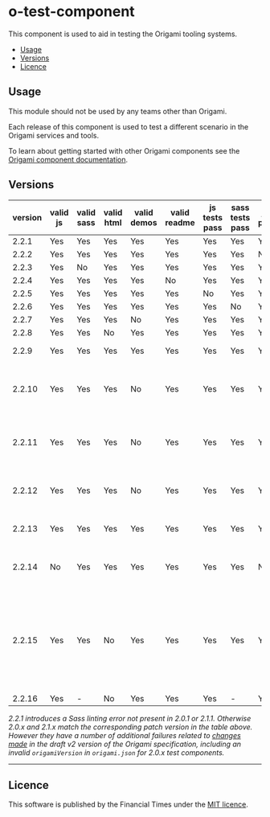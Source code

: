# o-test-component

This component is used to aid in testing the Origami tooling systems.

- [Usage](#usage)
- [Versions](#versions)
- [Licence](#licence)

## Usage

This module should not be used by any teams other than Origami.

Each release of this component is used to test a different scenario in the Origami services and tools.

To learn about getting started with other Origami components see the [Origami component documentation](https://origami.ft.com/docs/components).


## Versions

|version|valid js|valid sass|valid html|valid demos|valid readme|js tests pass|sass tests pass|js lint passes|sass lint passes|valid origami.json  |description                      |
|-------|--------|----------|----------|-----------|------------|-------------|---------------|--------------|----------------|--------------------|---------------------------------|
|2.2.1  | Yes    | Yes      | Yes      | Yes       | Yes        | Yes         | Yes           | Yes          | No             | Yes  |                                               |
|2.2.2  | Yes    | Yes      | Yes      | Yes       | Yes        | Yes         | Yes           | No           | Yes            | Yes  |                                               |
|2.2.3  | Yes    | No       | Yes      | Yes       | Yes        | Yes         | Yes           | Yes          | No             | Yes  |                                               |
|2.2.4  | Yes    | Yes      | Yes      | Yes       | No         | Yes         | Yes           | Yes          | Yes            | Yes  |                                               |
|2.2.5  | Yes    | Yes      | Yes      | Yes       | Yes        | No          | Yes           | Yes          | Yes            | Yes  |                                               |
|2.2.6  | Yes    | Yes      | Yes      | Yes       | Yes        | Yes         | No            | Yes          | Yes            | Yes  |                                               |
|2.2.7  | Yes    | Yes      | Yes      | No        | Yes        | Yes         | Yes           | Yes          | Yes            | Yes  |                                               |
|2.2.8  | Yes    | Yes      | No       | Yes       | Yes        | Yes         | Yes           | Yes          | Yes            | Yes  |                                               |
|2.2.9  | Yes    | Yes      | Yes      | Yes       | Yes        | Yes         | Yes           | Yes          | Yes            | Yes  | ✅ All correct.                                |
|2.2.10 | Yes    | Yes      | Yes      | No        | Yes        | Yes         | Yes           | Yes          | Yes            | Yes  | The demo's mustache causes a compilation error|
|2.2.11 | Yes    | Yes      | Yes      | No        | Yes        | Yes         | Yes           | Yes          | Yes            | Yes  | The demo's sass causes a compilation error    |
|2.2.12 | Yes    | Yes      | Yes      | No        | Yes        | Yes         | Yes           | Yes          | Yes            | Yes  | The demo's js causes a compilation error      |
|2.2.13 | Yes    | Yes      | Yes      | Yes       | Yes        | Yes         | Yes           | Yes          | Yes            | No   | No origami.json file                          |
|2.2.14 | No     | Yes      | Yes      | Yes       | Yes        | Yes         | Yes           | No           | Yes            | Yes  | Syntax errors in component js                 |
|2.2.15 | Yes    | Yes      | No       | Yes       | Yes        | Yes         | Yes           | Yes          | Yes            | Yes  | The demo html contains invalid syntax which causes prettier to throw an error |
|2.2.16 | Yes    | -        | No       | Yes       | Yes        | Yes         | -             | Yes          | Yes            | Yes  |                                               |

_2.2.1 introduces a Sass linting error not present in 2.0.1 or 2.1.1. Otherwise 2.0.x and 2.1.x match the corresponding patch version in the table above. However they have a number of additional failures related to [changes made](https://github.com/Financial-Times/o-test-component/pull/147) in the draft v2 version of the Origami specification, including an invalid `origamiVersion` in `origami.json` for 2.0.x test components._

***

## Licence

This software is published by the Financial Times under the [MIT licence](http://opensource.org/licenses/MIT).
